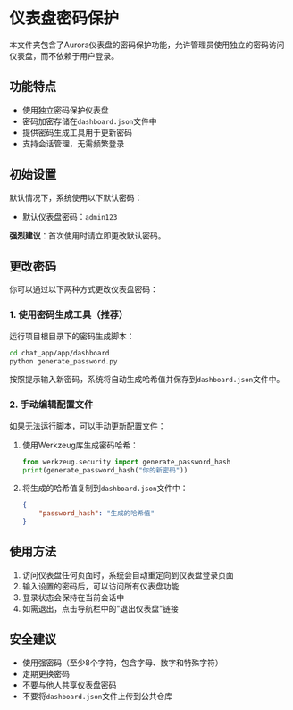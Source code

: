 # 仪表盘密码保护

本文件夹包含了Aurora仪表盘的密码保护功能，允许管理员使用独立的密码访问仪表盘，而不依赖于用户登录。

## 功能特点

- 使用独立密码保护仪表盘
- 密码加密存储在`dashboard.json`文件中
- 提供密码生成工具用于更新密码
- 支持会话管理，无需频繁登录

## 初始设置

默认情况下，系统使用以下默认密码：

- 默认仪表盘密码：`admin123`

**强烈建议**：首次使用时请立即更改默认密码。

## 更改密码

你可以通过以下两种方式更改仪表盘密码：

### 1. 使用密码生成工具（推荐）

运行项目根目录下的密码生成脚本：

```bash
cd chat_app/app/dashboard
python generate_password.py
```

按照提示输入新密码，系统将自动生成哈希值并保存到`dashboard.json`文件中。

### 2. 手动编辑配置文件

如果无法运行脚本，可以手动更新配置文件：

1. 使用Werkzeug库生成密码哈希：
   ```python
   from werkzeug.security import generate_password_hash
   print(generate_password_hash("你的新密码"))
   ```

2. 将生成的哈希值复制到`dashboard.json`文件中：
   ```json
   {
       "password_hash": "生成的哈希值"
   }
   ```

## 使用方法

1. 访问仪表盘任何页面时，系统会自动重定向到仪表盘登录页面
2. 输入设置的密码后，可以访问所有仪表盘功能
3. 登录状态会保持在当前会话中
4. 如需退出，点击导航栏中的"退出仪表盘"链接

## 安全建议

- 使用强密码（至少8个字符，包含字母、数字和特殊字符）
- 定期更换密码
- 不要与他人共享仪表盘密码
- 不要将`dashboard.json`文件上传到公共仓库 